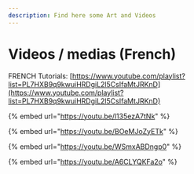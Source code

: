 ```yaml
---
description: Find here some Art and Videos
---
```


# Videos / medias \(French\)

FRENCH Tutorials: [https://www.youtube.com/playlist?list=PL7HXB9q9kwuiHRDgiL2l5CsIfaMtJRKnD](https://www.youtube.com/playlist?list=PL7HXB9q9kwuiHRDgiL2l5CsIfaMtJRKnD) 

{% embed url="https://youtu.be/l135ezA7tNk" %}



{% embed url="https://youtu.be/BOeMJoZyETk" %}

{% embed url="https://youtu.be/WSmxABDngp0" %}



{% embed url="https://youtu.be/A6CLYQKFa2o" %}




